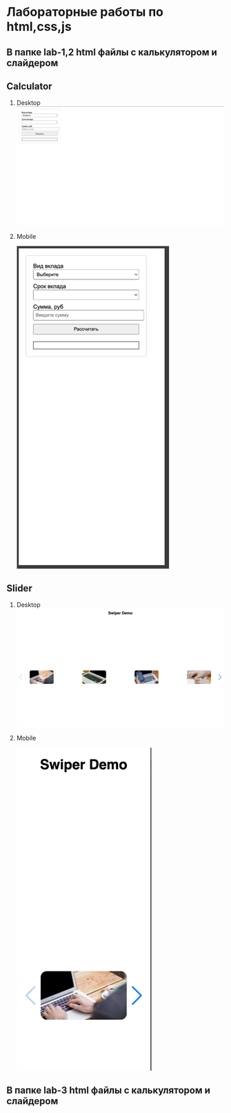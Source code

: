 # Лабораторные работы по html,css,js
 
## В папке lab-1,2 html файлы с калькулятором и слайдером

## Calculator
1) Desktop
    ![img.png](img.png)
2) Mobile

    ![img_1.png](img_1.png)

## Slider

1) Desktop
   ![img_2.png](img_2.png)
2) Mobile 
 
     ![img_3.png](img_3.png)

## В папке lab-3 html файлы с калькулятором и слайдером
